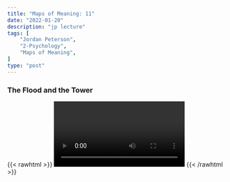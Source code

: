 ```yaml
---
title: "Maps of Meaning: 11"
date: "2022-01-20"
description: "jp lecture"
tags: [
    "Jordan Peterson",
    "2-Psychology",
    "Maps of Meaning",
]
type: "post"
---
```


### The Flood and the Tower

{{< rawhtml >}}
    <video width="auto" height="auto" controls>
        <source src="https://lectures.dev00ps.com/maps-of-meaning/2017%20Maps%20of%20Meaning%2011%20-%20The%20Flood%20and%20the%20Tower.mp4" type="video/mp4"> 
    </video>
{{< /rawhtml >}}